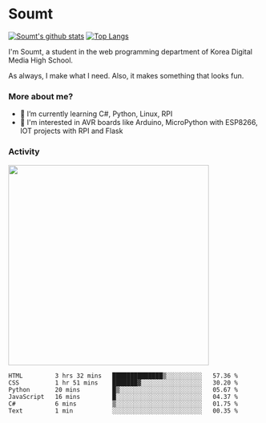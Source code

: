 # Soumt
[![Soumt's github stats](https://github-readme-stats.vercel.app/api?username=soumt-r)](https://github.com/anuraghazra/github-readme-stats)
[![Top Langs](https://github-readme-stats.vercel.app/api/top-langs/?username=soumt-r&layout=compact)](https://github.com/anuraghazra/github-readme-stats)

I'm Soumt, a student in the web programming department of Korea Digital Media High School.

As always, I make what I need. Also, it makes something that looks fun.

### More about me?
- 🌱 I’m currently learning C#, Python, Linux, RPI
- :pushpin: I'm interested in AVR boards like Arduino, MicroPython with ESP8266, IOT projects with RPI and Flask


### Activity
<img height="400" img src="https://wakatime.com/share/@soumt_r/0e4d0df5-374b-4c75-8ddb-57d54d739f69.svg"></img>

<!--START_SECTION:waka-->

```text
HTML         3 hrs 32 mins   ██████████████▒░░░░░░░░░░   57.36 %
CSS          1 hr 51 mins    ███████▓░░░░░░░░░░░░░░░░░   30.20 %
Python       20 mins         █▒░░░░░░░░░░░░░░░░░░░░░░░   05.67 %
JavaScript   16 mins         █░░░░░░░░░░░░░░░░░░░░░░░░   04.37 %
C#           6 mins          ▒░░░░░░░░░░░░░░░░░░░░░░░░   01.75 %
Text         1 min           ░░░░░░░░░░░░░░░░░░░░░░░░░   00.35 %
```

<!--END_SECTION:waka-->

